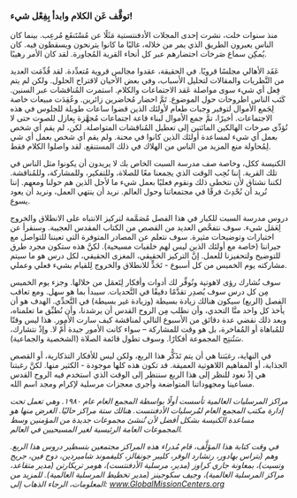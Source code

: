 ### توقَّف عَن الكلام وابدأ بِفِعْل شيء!

منذ سنوات خلت، نشرت إحدى المجلات الأدفنتستية مَثَلًا عن مُسْتَنقَع مُرعِب. بينما كان الناس يعبرون الطريق الذي يمر من خلاله، غالبًا ما كانوا يترنحون ويسقطون فيه. كان يُمكِن سماع صَرخات احتضارهم عبر كل أنحاء القرية المُجاورة. لقد كان الأمر رهيبًا.

عَقَد الأهالي مجلسًا قرويًا. في الحقيقة، عقدوا مجالس قروية مُتعدِّدة. لقد قُدِّمَت العديد من النَّظريات والمقالات لتحليل الأسباب، وفي بعض الأحيان لاقتراح الحلول. ولكن لم يتم فِعل أي شيء سوى مواصلة عَقد الاجتماعات والكلام. استمرت المُناقشات عبر السنين. كَتَب الناس اطروحات حول الموضوع. تَمَّ احضار مُحاضرين زائرين. وعُقِدَت مبيعات خاصة لِجَمع الأموال لتوفير وجبات طعام لأولئك الذين قضوا ساعات طويلة للجلوس في هذه الاجتماعات. أخيرًا، تمَّ جمع الأموال لبناء قاعة اجتماعات مُجهَّزة بِعازل للصوت حتى لا تُؤدِّي صرخات الهالكين المائتين إلى تعطيل المُناقشات المتواصلة. لكن، لم يقم أي شخص بعمل أي شيء لمساعدة أولئك الذين كانوا في محنة. ولم يقم أي شخص بعمل أي شي لِمُحاولة منع المزيد من الناس من الهلاك في ذلك المستنقع. لقد واصلوا الكلام فقط.

الكنيسة ككل، وخاصة صف مدرسة السبت الخاص بك لا يريدون أن يكونوا مثل الناس في تلك القرية. إننا نُحِب الوقت الذي يجمعنا معًا للصلاة، وللتفكير، وللمشاركة، وللمُناقشة. لكننا نشتاق لأن نتخطى ذلك ونقوم فعليًا بعمل شيء ما لأجل الذين هم حولنا ومعهم. إننا نُريد أن نُحْدِثَ فرقًا في مجتمعاتنا وحول العالم. نريد أن ينتهي العمل، ونريد أن يعود يسوع.

دروس مدرسة السبت للكبار في هذا الفصل مُصَمَّمة لتركيز الانتباه على الانطلاق والخروج لِعَمَل شيء. سوف نتفحَّص العديد من القصص من الكتاب المقدس العجيبة. وسنقرأ عن اختبارات وتوضيحات مثيرة. سوف نتعلم عن المصادر المتوفرة التي تعيننا للتواصل مع جيراننا (خاصة مع أولئك الذين ليس لهم خلفيات مسيحية). لكنَّ هذه ستكون مجرد طرق للتوضيح ولتحفيزنا للعمل. إنَّ التركيز الحقيقي، المغزى الحقيقي، لكل درس هو ما سيتم مشاركته يوم الخميس من كل أسبوع - تَحَدٍّ للانطلاق والخروج لِلقيام بشيء فعلي وعملي.

سوف نُشارك رؤى لاهوتية ونُوفِّر لك أدوات وأفكار لِتَعمَل من خلالها. وجزء يوم الخميس مِن كل درس سوف يُصدِر تقدَّمًا دقيقًا في التَّحديات. سيبدأ بما هو سهل. ومع تعاقب الفصل (الربع) سيكون هنالك زيادة بسيطة (وزيادة غير بسيطة) في التَّحدِّي. الهدف هو أن يأخذ كل واحد منَّا التحدي، وأن نطلب مِن الروح القدس أن يرشدنا، وأن نُطبِّق ما تعلمناه، وبعد ذلك نقضي عدة دقائق من الأسبوع التالي لمناقشة كيف سارت الأمور. هذا ليس وقتًا للمُباهاة أو المُفاخرة، بل هو وقت للمشاركة – سواء كانت الأمور جيدة أَمْ لا. وإذْ نتشارك، سَتُنتِج المجموعة أفكارًا. وسوف تطول قائمة الصلاة (الشخصية والجماعية).

في النهاية، رغبَتنا هي أن يتم تَذَكُّر هذا الربع، ولكن ليس للأفكار التذكارية، أو القصص الجذابة، أو المفاهيم اللاهوتية العميقة. قد تكون هذه كلها موجودة - الكثير منها. لكنَّ رغبتنا هي إذْ نعود للنظر إلى هذا الربع سننظر إلى الوقت الذي استخدم فيه الروح القدس مساعينا ومجهوداتنا المتواضعة وأجرى معجزات مرسلية لإكرام ومجد اسم الله.

_مراكز المرسليات العالمية تأسست أولًا بواسطة المجمع العام عام ١٩٨٠. وهي تعمل تحت إدارة مكتب المجمع العام لمُرسليات الأدفنتست. هنالك ستة مراكز حاليًا. الغرض منها هو مساعدة الكنيسة بشكل أفضل لأن تُنشئ مجموعات جديدة من المؤمنين وسط المجموعات العامة الرئيسية لغير المسيحيين في العالم._

_في وقت كتابة هذا المؤلَّف، قام مُدراء هذه المراكز مجتمعين بتسطير دروس هذا الربع. وهم (بتراس بهادور، رتشارد الوفر، كليبر جونفالز، كليفموند شاميردين، دوج فين، جريج وتسيت)، بمعاونة جاري كراوز (مدير، مرسلية الأدفنتست)، هومر تريكارتن (مدير متقاعد، مراكز المرسلية العالمية)، وجيف سكوجينز (مدير تخطيط المرسلية العالمية). للمزيد من المعلومات، الرجاء الذهاب إلى:  www.GlobalMissionCenters.org_